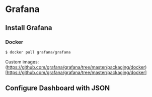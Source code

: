 # Grafana

## Install Grafana

### Docker
```sh
$ docker pull grafana/grafana
```
Custom images: (https://github.com/grafana/grafana/tree/master/packaging/docker)[https://github.com/grafana/grafana/tree/master/packaging/docker]

## Configure Dashboard with JSON

